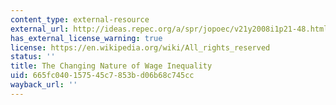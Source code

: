 ```yaml
---
content_type: external-resource
external_url: http://ideas.repec.org/a/spr/jopoec/v21y2008i1p21-48.html
has_external_license_warning: true
license: https://en.wikipedia.org/wiki/All_rights_reserved
status: ''
title: The Changing Nature of Wage Inequality
uid: 665fc040-1575-45c7-853b-d06b68c745cc
wayback_url: ''
---
```

